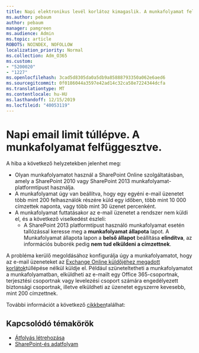 ```yaml
---
title: Napi elektronikus levél korlátoz kimagaslik. A munkafolyamat felfüggesztve.
ms.author: pebaum
author: pebaum
manager: pamgreen
ms.audience: Admin
ms.topic: article
ROBOTS: NOINDEX, NOFOLLOW
localization_priority: Normal
ms.collection: Adm_O365
ms.custom:
- "5200020"
- "1227"
ms.openlocfilehash: 3cad5d8305da0a5db9a85888793350a062e6aed6
ms.sourcegitcommit: 0f0186044a3597e42ad14c32ca58e7224344dcfa
ms.translationtype: MT
ms.contentlocale: hu-HU
ms.lasthandoff: 12/15/2019
ms.locfileid: "40053119"
---
```

# <a name="daily-email-limit-exceeded-workflow-is-suspended"></a>Napi email limit túllépve. A munkafolyamat felfüggesztve.

A hiba a következő helyzetekben jelenhet meg:

- Olyan munkafolyamatot használ a SharePoint Online szolgáltatásban, amely a SharePoint 2010 vagy SharePoint 2013 munkafolyamat-platformtípust használja.
- A munkafolyamat úgy van beállítva, hogy egy egyéni e-mail üzenetet több mint 200 felhasználók részére küld egy időben, több mint 10 000 címzettek naponta, vagy több mint 30 üzenet percenként.
- A munkafolyamat futtatásakor az e-mail üzenetet a rendszer nem küldi el, és a következő viselkedést észleli:
    - A SharePoint 2013 platformtípust használó munkafolyamat esetén tallózással keresse meg a **munkafolyamat állapota** lapot. A Munkafolyamat állapota lapon a **belső állapot** beállítása **elindítva**, az információs buborék pedig **nem tud elküldeni a címzettnek**.

A probléma kerülő megoldásához konfigurálja úgy a munkafolyamatot, hogy az e-mail üzeneteket az [Exchange Online küldőjéhez megadott korlátok](https://docs.microsoft.com/office365/servicedescriptions/exchange-online-service-description/exchange-online-limits#recipientlimits)túllépése nélkül küldje el. Például szüneteltetheti a munkafolyamatot a munkafolyamatban, elküldheti az e-mailt egy Office 365-csoportnak, terjesztési csoportnak vagy levelezési csoport számára engedélyezett biztonsági csoportnak, illetve elküldheti az üzenetet egyszerre kevesebb, mint 200 címzettnek.


További információt a következő [cikkben](https://support.microsoft.com/help/3150442/daily-email-limit-has-exceeded-and-your-workflow-has-been-suspended-or)találhat:

## <a name="related-topics"></a>Kapcsolódó témakörök
- [Átfolyás létrehozása](https://support.office.com/article/Create-a-flow-for-a-list-or-library-in-SharePoint-Online-or-OneDrive-for-Business-a9c3e03b-0654-46af-a254-20252e580d01) 
- [SharePoint-és adatfolyam](https://flow.microsoft.com/blog/sharepoint-and-flow/) 